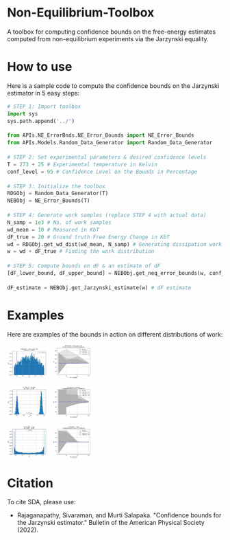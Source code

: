 # Non-Equilibrium-Toolbox
A toolbox for computing confidence bounds on the free-energy estimates computed from non-equilibrium experiments via the Jarzynski equality. 

# How to use
Here is a sample code to compute the confidence bounds on the Jarzynski estimator in 5 easy steps:

```python
# STEP 1: Import toolbox
import sys
sys.path.append('../')

from APIs.NE_ErrorBnds.NE_Error_Bounds import NE_Error_Bounds
from APIs.Models.Random_Data_Generator import Random_Data_Generator

# STEP 2: Set experimental parameters & desired confidence levels 
T = 273 + 25 # Experimental temperature in Kelvin
conf_level = 95 # Confidence Level on the Bounds in Percentage

# STEP 3: Initialize the toolbox
RDGObj = Random_Data_Generator(T) 
NEBObj = NE_Error_Bounds(T)

# STEP 4: Generate work samples (replace STEP 4 with actual data)
N_samp = 1e3 # No. of work samples
wd_mean = 10 # Measured in KbT 
dF_true = 20 # Ground truth Free Energy Change in KbT
wd = RDGObj.get_wd_dist(wd_mean, N_samp) # Generating dissipation work distribution 
w = wd + dF_true # Finding the work distribution

# STEP 5: Compute bounds on dF & an estimate of dF
[dF_lower_bound, dF_upper_bound] = NEBObj.get_neq_error_bounds(w, conf_level) # Bounds

dF_estimate = NEBObj.get_Jarzynski_estimate(w) # dF estimate

```

# Examples
Here are examples of the bounds in action on different distributions of work:


<p float="left">
  <img src="Figures/Work_Gaussian_Distribution.jpg" title = "Truncated Normal Work Distribution" width = "100"  />
  <img src="Figures/Bounds_Gaussian_Distribution.jpg" title = "Bounds computed for truncated normal work distribution" width = "100" /> 
</p>

<p float="left">
  <img src="Figures/Work_Bimodal_Distribution.jpg" title = "Bimodal Work Distribution" width= "100" />
  <img src="Figures/Bounds_Bimodal_Distribution.jpg" title = "Bounds computed for bimodal work distribution" width= "100" /> 
</p>

<p float="left">
  <img src="Figures/Work_Beta_Distribution.jpg" title = "Beta Distributed Work" width= "100" />
  <img src="Figures/Bounds_Beta_Distribution.jpg" title = "Bounds computed for beta work distribution" width= "100" /> 
</p>


# Citation 
To cite SDA, please use:

- Rajaganapathy, Sivaraman, and Murti Salapaka. "Confidence bounds for the Jarzynski estimator." Bulletin of the American Physical Society (2022).
